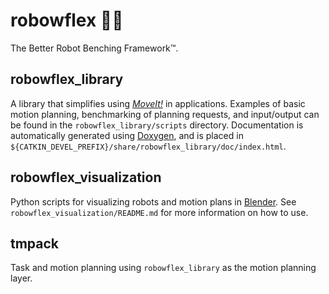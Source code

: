 # robowflex 💪🤖
The Better Robot Benching Framework™.

## robowflex_library
A library that simplifies using [_MoveIt!_](https://github.com/ros-planning/moveit) in applications.
Examples of basic motion planning, benchmarking of planning requests, and input/output can be found in the `robowflex_library/scripts` directory.
Documentation is automatically generated using [Doxygen](http://www.stack.nl/~dimitri/doxygen/), and is placed in `${CATKIN_DEVEL_PREFIX}/share/robowflex_library/doc/index.html`.

## robowflex_visualization
Python scripts for visualizing robots and motion plans in [Blender](https://www.blender.org/).
See `robowflex_visualization/README.md` for more information on how to use.

## tmpack
Task and motion planning using `robowflex_library` as the motion planning layer.
